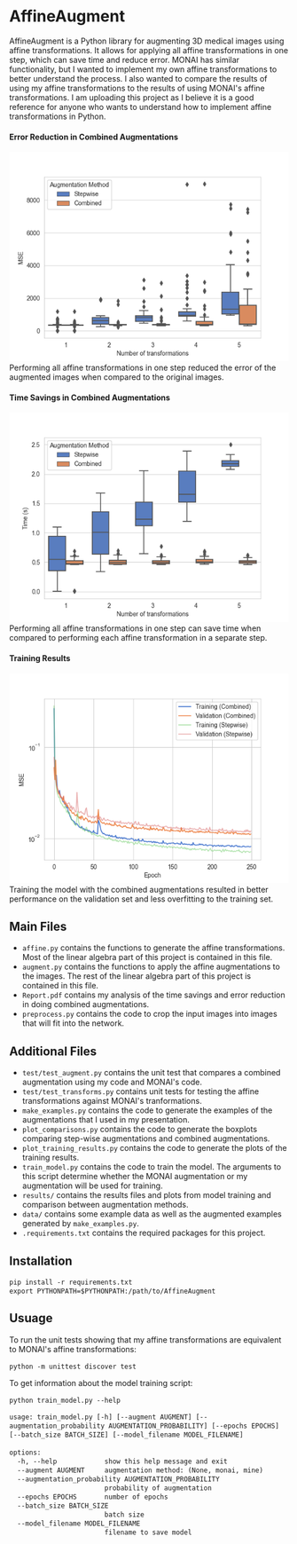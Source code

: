 # AffineAugment

AffineAugment is a Python library for augmenting 3D medical images using affine transformations.
It allows for applying all affine transformations in one step, which can save time and reduce error.
MONAI has similar functionality, but I wanted to implement my own affine transformations to better understand the process.
I also wanted to compare the results of using my affine transformations to the results of using MONAI's affine transformations.
I am uploading this project as I believe it is a good reference for anyone who wants to understand how to implement affine transformations in Python.

#### Error Reduction in Combined Augmentations
![Error Reduction](./results/boxplot_mse.png)
Performing all affine transformations in one step reduced the error of the augmented images when compared to the original images.

#### Time Savings in Combined Augmentations
![Time Savings](./results/boxplot_time.png)
Performing all affine transformations in one step can save time when compared to performing each affine transformation in a separate step.

#### Training Results
![Training Results](./results/training_results_monai_transparent.png)
Training the model with the combined augmentations resulted in better performance on the validation set and less overfitting to the training set.

## Main Files
* `affine.py` contains the functions to generate the affine transformations. Most of the linear algebra part of this project is contained in this file.
* `augment.py` contains the functions to apply the affine augmentations to the images. The rest of the linear algebra part of this project is contained in this file.
* `Report.pdf` contains my analysis of the time savings and error reduction in doing combined augmentations.
* `preprocess.py` contains the code to crop the input images into images that will fit into the network.

## Additional Files
* `test/test_augment.py` contains the unit test that compares a combined augmentation using my code and MONAI's code.
* `test/test_transforms.py` contains unit tests for testing the affine transformations against MONAI's tranformations.
* `make_examples.py` contains the code to generate the examples of the augmentations that I used in my presentation.
* `plot_comparisons.py` contains the code to generate the boxplots comparing step-wise augmentations and combined augmentations.
* `plot_training_results.py` contains the code to generate the plots of the training results.
* `train_model.py` contains the code to train the model. The arguments to this script determine whether the MONAI augmentation or my augmentation will be used for training.
* `results/` contains the results files and plots from model training and comparison between augmentation methods.
* `data/` contains some example data as well as the augmented examples generated by `make_examples.py`.
* `.requirements.txt` contains the required packages for this project.


## Installation
```
pip install -r requirements.txt
export PYTHONPATH=$PYTHONPATH:/path/to/AffineAugment
```

## Usuage
To run the unit tests showing that my affine transformations are equivalent to MONAI's affine transformations:
```
python -m unittest discover test
```

To get information about the model training script:
```
python train_model.py --help
```
```
usage: train_model.py [-h] [--augment AUGMENT] [--augmentation_probability AUGMENTATION_PROBABILITY] [--epochs EPOCHS] [--batch_size BATCH_SIZE] [--model_filename MODEL_FILENAME]

options:
  -h, --help            show this help message and exit
  --augment AUGMENT     augmentation method: (None, monai, mine)
  --augmentation_probability AUGMENTATION_PROBABILITY
                        probability of augmentation
  --epochs EPOCHS       number of epochs
  --batch_size BATCH_SIZE
                        batch size
  --model_filename MODEL_FILENAME
                        filename to save model
```

